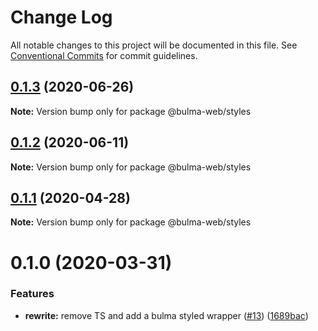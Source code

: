 # Change Log

All notable changes to this project will be documented in this file.
See [Conventional Commits](https://conventionalcommits.org) for commit guidelines.

## [0.1.3](https://github.com/Ramon92/bulma-web/compare/@bulma-web/styles@0.1.2...@bulma-web/styles@0.1.3) (2020-06-26)

**Note:** Version bump only for package @bulma-web/styles





## [0.1.2](https://github.com/Ramon92/bulma-web/compare/@bulma-web/styles@0.1.1...@bulma-web/styles@0.1.2) (2020-06-11)

**Note:** Version bump only for package @bulma-web/styles





## [0.1.1](https://github.com/Ramon92/bulma-web/compare/@bulma-web/styles@0.1.0...@bulma-web/styles@0.1.1) (2020-04-28)

**Note:** Version bump only for package @bulma-web/styles





# 0.1.0 (2020-03-31)


### Features

* **rewrite:** remove TS and add a bulma styled wrapper ([#13](https://github.com/Ramon92/bulma-web/issues/13)) ([1689bac](https://github.com/Ramon92/bulma-web/commit/1689baca70a1029e542307d1b497ee3fd8e6df8e))
